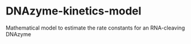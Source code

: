 # DNAzyme-kinetics-model
Mathematical model to estimate the rate constants for an RNA-cleaving DNAzyme
